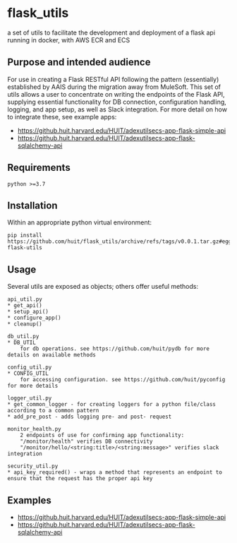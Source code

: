 # flask_utils

a set of utils to facilitate the development and deployment of a flask api running in docker, with AWS ECR and ECS

## Purpose and intended audience 

For use in creating a Flask RESTful API following the pattern (essentially) established by AAIS during the migration away
from MuleSoft. This set of utils allows a user to concentrate on writing the endpoints of the Flask API, supplying essential
functionality for DB connection, configuration handling, logging, and app setup, as well as Slack integration. For more 
detail on how to integrate these, see example apps:

* https://github.huit.harvard.edu/HUIT/adexutilsecs-app-flask-simple-api
* https://github.huit.harvard.edu/HUIT/adexutilsecs-app-flask-sqlalchemy-api

## Requirements

    python >=3.7

## Installation

Within an appropriate python virtual environment:

    pip install https://github.com/huit/flask_utils/archive/refs/tags/v0.0.1.tar.gz#egg=adex-flask-utils    

## Usage

Several utils are exposed as objects; others offer useful methods:
```
api_util.py
* get_api()
* setup_api()
* configure_app()
* cleanup()

db_util.py
* DB_UTIL
    for db operations. see https://github.com/huit/pydb for more details on available methods
    
config_util.py    
* CONFIG_UTIL
    for accessing configuration. see https://github.com/huit/pyconfig for more details
    
logger_util.py    
* get_common_logger - for creating loggers for a python file/class according to a common pattern
* add_pre_post - adds logging pre- and post- request

monitor_health.py
    2 endpoints of use for confirming app functionality:
    "/monitor/health" verifies DB connectivity
    "/monitor/hello/<string:title>/<string:message>" verifies slack integration
  
security_util.py
* api_key_required() - wraps a method that represents an endpoint to ensure that the request has the proper api key    
```

## Examples

* https://github.huit.harvard.edu/HUIT/adexutilsecs-app-flask-simple-api
* https://github.huit.harvard.edu/HUIT/adexutilsecs-app-flask-sqlalchemy-api